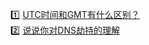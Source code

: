 :one: [UTC时间和GMT有什么区别？](https://github.com/Eveveen/fe-study/blob/master/other/01.UTC&GMT.md)  
:two: [说说你对DNS劫持的理解](https://github.com/Eveveen/fe-study/blob/master/other/02.DNS.md) 